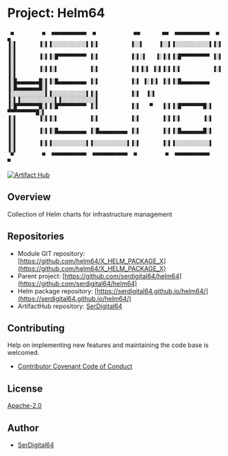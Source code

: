 # Project: Helm64

```text
 ▄         ▄  ▄▄▄▄▄▄▄▄▄▄▄  ▄            ▄▄       ▄▄  ▄▄▄▄▄▄▄▄▄▄▄  ▄         ▄
▐░▌       ▐░▌▐░░░░░░░░░░░▌▐░▌          ▐░░▌     ▐░░▌▐░░░░░░░░░░░▌▐░▌       ▐░▌
▐░▌       ▐░▌▐░█▀▀▀▀▀▀▀▀▀ ▐░▌          ▐░▌░▌   ▐░▐░▌▐░█▀▀▀▀▀▀▀▀▀ ▐░▌       ▐░▌
▐░▌       ▐░▌▐░▌          ▐░▌          ▐░▌▐░▌ ▐░▌▐░▌▐░▌          ▐░▌       ▐░▌
▐░█▄▄▄▄▄▄▄█░▌▐░█▄▄▄▄▄▄▄▄▄ ▐░▌          ▐░▌ ▐░▐░▌ ▐░▌▐░█▄▄▄▄▄▄▄▄▄ ▐░█▄▄▄▄▄▄▄█░▌
▐░░░░░░░░░░░▌▐░░░░░░░░░░░▌▐░▌          ▐░▌  ▐░▌  ▐░▌▐░░░░░░░░░░░▌▐░░░░░░░░░░░▌
▐░█▀▀▀▀▀▀▀█░▌▐░█▀▀▀▀▀▀▀▀▀ ▐░▌          ▐░▌   ▀   ▐░▌▐░█▀▀▀▀▀▀▀█░▌ ▀▀▀▀▀▀▀▀▀█░▌
▐░▌       ▐░▌▐░▌          ▐░▌          ▐░▌       ▐░▌▐░▌       ▐░▌          ▐░▌
▐░▌       ▐░▌▐░█▄▄▄▄▄▄▄▄▄ ▐░█▄▄▄▄▄▄▄▄▄ ▐░▌       ▐░▌▐░█▄▄▄▄▄▄▄█░▌          ▐░▌
▐░▌       ▐░▌▐░░░░░░░░░░░▌▐░░░░░░░░░░░▌▐░▌       ▐░▌▐░░░░░░░░░░░▌          ▐░▌
 ▀         ▀  ▀▀▀▀▀▀▀▀▀▀▀  ▀▀▀▀▀▀▀▀▀▀▀  ▀         ▀  ▀▀▀▀▀▀▀▀▀▀▀            ▀
```

[![Artifact Hub](https://img.shields.io/endpoint?url=https://artifacthub.io/badge/repository/serdigital64)](https://artifacthub.io/packages/search?repo=serdigital64)

## Overview

Collection of Helm charts for infrastructure management

## Repositories

- Module GIT repository: [https://github.com/helm64/X_HELM_PACKAGE_X](https://github.com/helm64/X_HELM_PACKAGE_X)
- Parent project: [https://github.com/serdigital64/helm64](https://github.com/serdigital64/helm64)
- Helm package repository: [https://serdigital64.github.io/helm64/](https://serdigital64.github.io/helm64/)
- ArtifactHub repository: [SerDigital64](https://artifacthub.io/packages/search?repo=serdigital64)

## Contributing

Help on implementing new features and maintaining the code base is welcomed.

- [Contributor Covenant Code of Conduct](https://github.com/serdigital64/helm64/blob/main/CODE_OF_CONDUCT.md)

## License

[Apache-2.0](https://www.apache.org/licenses/LICENSE-2.0.txt)

## Author

- [SerDigital64](https://github.com/serdigital64)
